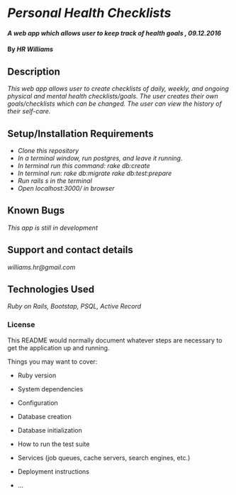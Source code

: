 # _Personal Health Checklists_

#### _A web app which allows user to keep track of health goals , 09.12.2016_

#### By _**HR Williams**_

## Description

_This web app allows user to create checklists of daily, weekly, and ongoing physical and mental health checklists/goals. The user creates their own goals/checklists which can be changed. The user can view the history of their self-care._

## Setup/Installation Requirements

* _Clone this repository_
* _In a terminal window, run postgres, and leave it running._
* _In terminal run this command: rake db:create_
* _In terminal run: rake db:migrate rake db:test:prepare_
* _Run rails s in the terminal_
* _Open localhost:3000/ in browser_

## Known Bugs

_This app is still in development_

## Support and contact details

_williams.hr@gmail.com_

## Technologies Used

_Ruby on Rails, Bootstap, PSQL, Active Record_

### License

This README would normally document whatever steps are necessary to get the
application up and running.

Things you may want to cover:

* Ruby version

* System dependencies

* Configuration

* Database creation

* Database initialization

* How to run the test suite

* Services (job queues, cache servers, search engines, etc.)

* Deployment instructions

* ...
